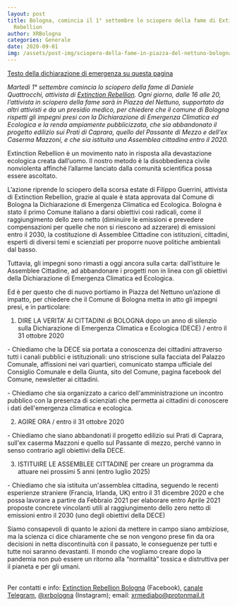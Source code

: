 ```yaml
---
layout: post
title: Bologna, comincia il 1° settembre lo sciopero della fame di Extinction
  Rebellion
author: XRBologna
categories: Generale
date: 2020-09-01
img: /assets/post-img/sciopero-della-fame-in-piazza-del-nettuno-bologna.jpg
---
```

[Testo della dichiarazione di emergenza su questa pagina](https://www.xrbologna.it/sciopero)

*Martedì 1° settembre comincia lo sciopero della fame di Daniele Quattrocchi, attivista di [Extinction Rebellion](https://extinctionrebellion.it/chi-siamo/extinction-rebellion/). Ogni giorno, dalle 16 alle 20, l’attivista in sciopero della fame sarà in Piazza del Nettuno, supportato da altri attivisti e da un presidio medico, per chiedere che il comune di Bologna rispetti gli impegni presi con la Dichiarazione di Emergenza Climatica ed Ecologica e la renda ampiamente pubblicizzata, che sia abbandonato il progetto edilizio sui Prati di Caprara, quello del Passante di Mezzo e dell'ex Caserma Mazzoni, e che sia istituita una Assemblea cittadina entro il 2020.* 

Extinction Rebellion è un movimento nato in risposta alla devastazione ecologica creata dall’uomo. Il nostro metodo è la disobbedienza civile nonviolenta affinché l’allarme lanciato dalla comunità scientifica possa essere ascoltato. 

L’azione riprende lo sciopero della scorsa estate di Filippo Guerrini, attivista di Extinction Rebellion, grazie al quale è stata approvata dal Comune di Bologna la Dichiarazione di Emergenza Climatica ed Ecologica. Bologna è stato il primo Comune italiano a darsi obiettivi così radicali, come il raggiungimento dello zero netto (diminuire le emissioni e prevedere compensazioni per quelle che non si riescono ad azzerare) di emissioni entro il 2030, la costituzione di Assemblee Cittadine con istituzioni, cittadini, esperti di diversi temi e scienziati per proporre nuove politiche ambientali dal basso.

Tuttavia, gli impegni sono rimasti a oggi ancora sulla carta: dall’istituire le Assemblee Cittadine, ad abbandonare i progetti non in linea con gli obiettivi della Dichiarazione di Emergenza Climatica ed Ecologica.

Ed è per questo che di nuovo portiamo in Piazza del Nettuno un’azione di impatto, per chiedere che il Comune di Bologna metta in atto gli impegni presi, e in particolare:

1. DIRE LA VERITA’ AI CITTADINI di BOLOGNA dopo un anno di silenzio sulla Dichiarazione di Emergenza Climatica e Ecologica (DECE) / entro il 31 ottobre 2020

\- Chiediamo che la DECE sia portata a conoscenza dei cittadini attraverso tutti i canali pubblici e istituzionali: uno striscione sulla facciata del Palazzo Comunale, affissioni nei vari quartieri, comunicato stampa ufficiale del Consiglio Comunale e della Giunta, sito del Comune, pagina facebook del Comune, newsletter ai cittadini.

\- Chiediamo che sia organizzato a carico dell'amministrazione un incontro pubblico con la presenza di scienziati che permetta ai cittadini di conoscere i dati dell'emergenza climatica e ecologica.

2. AGIRE ORA / entro il 31 ottobre 2020

\- Chiediamo che siano abbandonati il progetto edilizio sui Prati di Caprara, sull'ex caserma Mazzoni e quello sul Passante di mezzo, perché vanno in senso contrario agli obiettivi della DECE.

3. ISTITUIRE LE ASSEMBLEE CITTADINE per creare un programma da attuare nei prossimi 5 anni (entro luglio 2025)

\- Chiediamo che sia istituita un'assemblea cittadina, seguendo le recenti esperienze straniere (Francia, Irlanda, UK) entro il 31 dicembre 2020 e che possa lavorare a partire da Febbraio 2021 per elaborare entro Aprile 2021 proposte concrete vincolanti utili al raggiungimento dello zero netto di emissioni entro il 2030 (uno degli obiettivi della DECE)

Siamo consapevoli di quanto le azioni da mettere in campo siano ambiziose, ma la scienza ci dice chiaramente che se non vengono prese fin da ora decisioni in netta discontinuità con il passato, le conseguenze per tutti e tutte noi saranno devastanti. Il mondo che vogliamo creare dopo la pandemia non può essere un ritorno alla “normalità” tossica e distruttiva per il pianeta e per gli umani.

\
Per contatti e info: [Extinction Rebellion Bologna](https://www.facebook.com/XRBologna/) (Facebook), [canale Telegram](https://t.me/XRBologna), [@xrbologna](https://www.instagram.com/xrbologna/) (Instagram); email: [xrmediabo@protonmail.it](mailto:xrmediabo@protonmail.it)